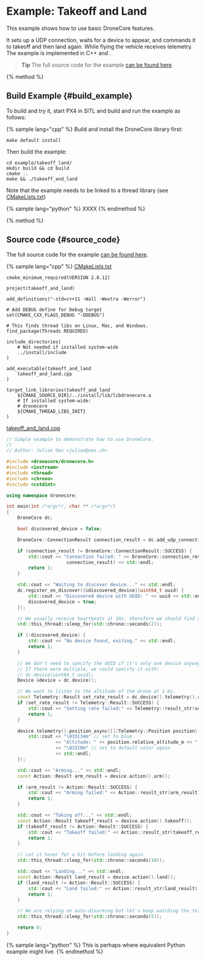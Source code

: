 # Example: Takeoff and Land

This example shows how to use basic DroneCore features. 

It sets up a UDP connection, waits for a device to appear, and commands it to takeoff and then land again. While flying the vehicle receives telemetry. The example is implemented in C++ and <????>.


<!-- [Gitbook-api-theme](https://github.com/GitbookIO/theme-api#gitbook-api-theme) shows how the methods work -->

> **Tip** The full source code for the example [can be found here](https://github.com/dronecore/DroneCore/blob/master/example/).

{% method %}
## Build Example {#build_example}

To build and try it, start PX4 in SITL and build and run the example as follows:


{% sample lang="cpp" %}
Build and install the DroneCore library first:

```
make default install
```

Then build the example:

```
cd example/takeoff_land/
mkdir build && cd build
cmake ..
make && ./takeoff_and_land
```

Note that the example needs to be linked to a thread library (see [CMakeLists.txt](https://github.com/dronecore/DroneCore/blob/master/example/CMakeLists.txt))

{% sample lang="python" %}
XXXX
{% endmethod %}


{% method %}
## Source code {#source_code}

The full source code for the example [can be found here](https://github.com/dronecore/DroneCore/blob/master/example/).

{% sample lang="cpp" %}
[CMakeLists.txt](https://github.com/dronecore/DroneCore/blob/master/example/CMakeLists.txt)

```make
cmake_minimum_required(VERSION 2.8.12)

project(takeoff_and_land)

add_definitions("-std=c++11 -Wall -Wextra -Werror")

# Add DEBUG define for Debug target
set(CMAKE_CXX_FLAGS_DEBUG "-DDEBUG")

# This finds thread libs on Linux, Mac, and Windows.
find_package(Threads REQUIRED)

include_directories(
    # Not needed if installed system-wide
    ../install/include
)

add_executable(takeoff_and_land
    takeoff_and_land.cpp
)

target_link_libraries(takeoff_and_land
    ${CMAKE_SOURCE_DIR}/../install/lib/libdronecore.a
    # If installed system-wide:
    # dronecore
    ${CMAKE_THREAD_LIBS_INIT}
)

```

[takeoff_and_land.cpp](https://github.com/dronecore/DroneCore/blob/master/example/takeoff_and_land.cpp)
```cpp
// Simple example to demonstrate how to use DroneCore.
//
// Author: Julian Oes <julian@oes.ch>

#include <dronecore/dronecore.h>
#include <iostream>
#include <thread>
#include <chrono>
#include <cstdint>

using namespace dronecore;

int main(int /*argc*/, char ** /*argv*/)
{
    DroneCore dc;

    bool discovered_device = false;

    DroneCore::ConnectionResult connection_result = dc.add_udp_connection();

    if (connection_result != DroneCore::ConnectionResult::SUCCESS) {
        std::cout << "Connection failed: " << DroneCore::connection_result_str(
                      connection_result) << std::endl;
        return 1;
    }

    std::cout << "Waiting to discover device..." << std::endl;
    dc.register_on_discover([&discovered_device](uint64_t uuid) {
        std::cout << "Discovered device with UUID: " << uuid << std::endl;
        discovered_device = true;
    });

    // We usually receive heartbeats at 1Hz, therefore we should find a device after around 2 seconds.
    std::this_thread::sleep_for(std::chrono::seconds(2));

    if (!discovered_device) {
        std::cout << "No device found, exiting." << std::endl;
        return 1;
    }

    // We don't need to specify the UUID if it's only one device anyway.
    // If there were multiple, we could specify it with:
    // dc.device(uint64_t uuid);
    Device &device = dc.device();

    // We want to listen to the altitude of the drone at 1 Hz.
    const Telemetry::Result set_rate_result = dc.device().telemetry().set_rate_position(1.0);
    if (set_rate_result != Telemetry::Result::SUCCESS) {
        std::cout << "Setting rate failed:" << Telemetry::result_str(set_rate_result) << std::endl;
        return 1;
    }

    device.telemetry().position_async([](Telemetry::Position position) {
        std::cout << "\033[34m" // set to blue
                  << "Altitude: " << position.relative_altitude_m << " m"
                  << "\033[0m" // set to default color again
                  << std::endl;
    });

    std::cout << "Arming..." << std::endl;
    const Action::Result arm_result = device.action().arm();

    if (arm_result != Action::Result::SUCCESS) {
        std::cout << "Arming failed:" << Action::result_str(arm_result) << std::endl;
        return 1;
    }

    std::cout << "Taking off..." << std::endl;
    const Action::Result takeoff_result = device.action().takeoff();
    if (takeoff_result != Action::Result::SUCCESS) {
        std::cout << "Takeoff failed:" << Action::result_str(takeoff_result) << std::endl;
        return 1;
    }

    // Let it hover for a bit before landing again.
    std::this_thread::sleep_for(std::chrono::seconds(10));

    std::cout << "Landing..." << std::endl;
    const Action::Result land_result = device.action().land();
    if (land_result != Action::Result::SUCCESS) {
        std::cout << "Land failed:" << Action::result_str(land_result) << std::endl;
        return 1;
    }

    // We are relying on auto-disarming but let's keep watching the telemetry infos a bit longer.
    std::this_thread::sleep_for(std::chrono::seconds(5));

    return 0;
}
```

{% sample lang="python" %}
This is perhaps where equivalent Python example might live. 
{% endmethod %}


